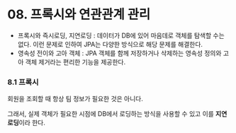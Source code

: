 # 08. 프록시와 연관관계 관리

* 프록시와 즉시로딩, 지연로딩 : 데이터가 DB에 있어 마음데로 객체를 탐색할 수는 없다. 이런 문제로 인하여 JPA는 다양한 방식으로 해당 문제를 해결한다.
* 영속성 전이와 고아 객체 : JPA 객체를 함께 저장하거나 삭제하는 영속성 정의와 고아 객체 제거라는 편리한 기능을 제공한다.

### 8.1 프록시

회원을 조회할 때 항상 팀 정보가 필요한 것은 아니다.

그래서, 실제 객체가 필요한 시점에 DB에서 로딩하는 방식을 사용할 수 있고 이를 **지연로딩**이라 한다.